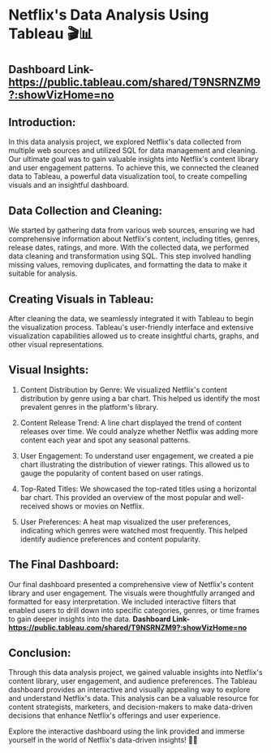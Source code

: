 # Netflix's Data Analysis Using Tableau 🎬📊 
## Dashboard Link- https://public.tableau.com/shared/T9NSRNZM9?:showVizHome=no

## Introduction:
In this data analysis project, we explored Netflix's data collected from multiple web sources and utilized SQL for data management and cleaning. Our ultimate goal was to gain valuable insights into Netflix's content library and user engagement patterns. To achieve this, we connected the cleaned data to Tableau, a powerful data visualization tool, to create compelling visuals and an insightful dashboard.

## Data Collection and Cleaning:
We started by gathering data from various web sources, ensuring we had comprehensive information about Netflix's content, including titles, genres, release dates, ratings, and more. With the collected data, we performed data cleaning and transformation using SQL. This step involved handling missing values, removing duplicates, and formatting the data to make it suitable for analysis.

## Creating Visuals in Tableau:
After cleaning the data, we seamlessly integrated it with Tableau to begin the visualization process. Tableau's user-friendly interface and extensive visualization capabilities allowed us to create insightful charts, graphs, and other visual representations.

## Visual Insights:
1. Content Distribution by Genre: We visualized Netflix's content distribution by genre using a bar chart. This helped us identify the most prevalent genres in the platform's library.

2. Content Release Trend: A line chart displayed the trend of content releases over time. We could analyze whether Netflix was adding more content each year and spot any seasonal patterns.

3. User Engagement: To understand user engagement, we created a pie chart illustrating the distribution of viewer ratings. This allowed us to gauge the popularity of content based on user ratings.

4. Top-Rated Titles: We showcased the top-rated titles using a horizontal bar chart. This provided an overview of the most popular and well-received shows or movies on Netflix.

5. User Preferences: A heat map visualized the user preferences, indicating which genres were watched most frequently. This helped identify audience preferences and content popularity.

## The Final Dashboard:
Our final dashboard presented a comprehensive view of Netflix's content library and user engagement. The visuals were thoughtfully arranged and formatted for easy interpretation. We included interactive filters that enabled users to drill down into specific categories, genres, or time frames to gain deeper insights into the data.
**Dashboard Link- https://public.tableau.com/shared/T9NSRNZM9?:showVizHome=no**

## Conclusion:
Through this data analysis project, we gained valuable insights into Netflix's content library, user engagement, and audience preferences. The Tableau dashboard provides an interactive and visually appealing way to explore and understand Netflix's data. This analysis can be a valuable resource for content strategists, marketers, and decision-makers to make data-driven decisions that enhance Netflix's offerings and user experience.

Explore the interactive dashboard using the link provided and immerse yourself in the world of Netflix's data-driven insights! 🚀🎉
